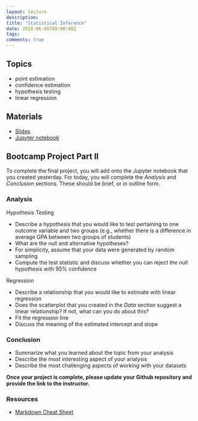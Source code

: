 ```yaml
---
layout: lecture
description: 
title: "Statistical Inference"
date: 2018-06-06T09:00:00Z
tags:
comments: true
---
```


## Topics
 * point estimation
 * confidence estimation
 * hypothesis testing
 * linear regression

## Materials
 * <a target="_blank" href="{{ site.url }}/python-stats/download/lec4_stat_inference.pdf">Slides</a>
* <a target="_blank" href="{{ site.url }}/python-stats/download/lec4_stat_inference.ipynb">Jupyter notebook</a>

## Bootcamp Project Part II
To complete the final project, you will add onto the Jupyter notebook that you created yesterday.  For today, you will complete the *Analysis* and *Conclusion* sections.  These should be brief, or in outline form.  

### Analysis
Hypothesis Testing
 * Describe a hypothesis that you would like to test pertaining to one outcome variable and two groups (e.g., whether there is a difference in average GPA between two groups of students)
 * What are the null and alternative hypotheses?
 * For simplicity, assume that your data were generated by random sampling
 * Compute the test statistic and discuss whether you can reject the null hypothesis with 95% confidence

Regression
 * Describe a relationship that you would like to estimate with linear regression
 * Does the scatterplot that you created in the *Data* section suggest a linear relationship? If not, what can you do about this?
 * Fit the regression line
 * Discuss the meaning of the estimated intercept and slope

### Conclusion
 * Summarize what you learned about the topic from your analysis
 * Describe the most interesting aspect of your analysis
 * Describe the most challenging aspects of working with your datasets

**Once your project is complete, please update your Github repository and provide the link to the instructor.**

### Resources
 * [Markdown Cheat Sheet](https://www.markdownguide.org/cheat-sheet)

